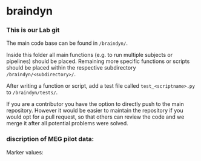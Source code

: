 # braindyn

### This is our Lab git

The main code base can be found in `/braindyn/`.

Inside this folder all main functions (e.g. to run multiple subjects or pipelines) should be placed. Remaining more specific functions or scripts should be placed within the respective subdirectory `/braindyn/<subdirectory>/`.

After writing a function or script, add a test file called `test_<scriptname>.py` to `/braindyn/tests/`.

If you are a contributor you have the option to directly push to the main repository. However it would be easier to maintain the repository if you would opt for a pull request, so that others can review the code and we merge it after all potential problems were solved.

### discription of MEG pilot data:

Marker values:


